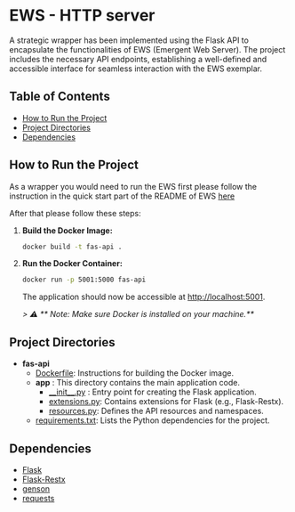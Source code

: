 # EWS - HTTP server

A strategic wrapper has been implemented using the Flask API to encapsulate the functionalities of EWS (Emergent Web Server). The project includes the necessary API endpoints, establishing a well-defined and accessible interface for seamless interaction with the EWS exemplar.

## Table of Contents
- [How to Run the Project](#how-to-run-the-project)
- [Project Directories](#project-directories)
- [Dependencies](#dependencies)

## How to Run the Project

As a wrapper you would need to run the EWS first please follow the instruction in the quick start part of the README of EWS [here](https://github.com/robertovrf/emergent_web_server#quick-start)

After that please follow these steps:

1. **Build the Docker Image:**
    ```bash
    docker build -t fas-api .
    ```

2. **Run the Docker Container:**
    ```bash
    docker run -p 5001:5000 fas-api
    ```

   The application should now be accessible at [http://localhost:5001](http://localhost:5001).

   _> :warning: ** Note: Make sure Docker is installed on your machine.**_

## Project Directories

- __fas\-api__
   - [Dockerfile](Dockerfile): Instructions for building the Docker image.
   - __app__ : This directory contains the main application code.
     - [\_\_init\_\_.py](app/__init__.py) : Entry point for creating the Flask application.
     - [extensions.py](app/extensions.py): Contains extensions for Flask (e.g., Flask-Restx).
     - [resources.py](app/resources.py): Defines the API resources and namespaces.
   - [requirements.txt](requirements.txt): Lists the Python dependencies for the project.

## Dependencies

- [Flask](https://flask.palletsprojects.com/en/3.0.x/)
- [Flask-Restx](https://flask-restx.readthedocs.io/en/latest/)
- [genson](https://pypi.org/project/genson/)
- [requests](https://pypi.org/project/requests/)

